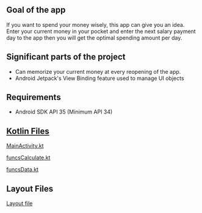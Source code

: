 ## Goal of the app
If you want to spend your money wisely, this app can give you an idea. Enter your current money in your pocket and enter the next salary payment day to the app then you will get the optimal spending amount per day.

## Significant parts of the project
* Can memorize your current money at every reopening of the app.
* Android Jetpack's View Binding feature used to manage UI objects

## Requirements
* Android SDK API 35 (Minimum API 34)

## [Kotlin Files](app/src/main/java/com/ferhat/dailyspendcalculator)

[MainActivity.kt](app/src/main/java/com/ferhat/dailyspendcalculator/MainActivity.kt)

[funcsCalculate.kt](app/src/main/java/com/ferhat/dailyspendcalculator/funcsCalculate.kt)

[funcsData.kt](app/src/main/java/com/ferhat/dailyspendcalculator/)

## Layout Files
[Layout file](app/src/main/res/layout/activity_main.xml)
